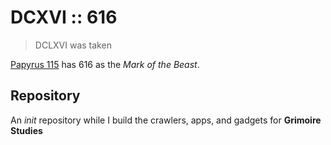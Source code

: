 # DCXVI :: 616

> DCLXVI was taken

[Papyrus 115](https://en.wikipedia.org/wiki/Papyrus_115) has 616 as the _Mark of the Beast_.

## Repository

An _init_ repository while I build the crawlers, apps, and gadgets for **Grimoire Studies**
